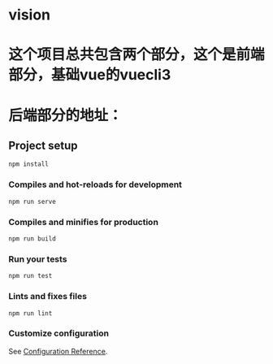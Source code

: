 # vision
# 这个项目总共包含两个部分，这个是前端部分，基础vue的vuecli3
# 后端部分的地址：
## Project setup
```
npm install
```

### Compiles and hot-reloads for development
```
npm run serve
```

### Compiles and minifies for production
```
npm run build
```

### Run your tests
```
npm run test
```

### Lints and fixes files
```
npm run lint
```

### Customize configuration
See [Configuration Reference](https://cli.vuejs.org/config/).
